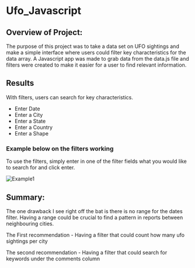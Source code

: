 # Ufo_Javascript



##	Overview of Project:
The purpose of this project was to take a data set on UFO sightings and make a simple interface where users could filter key characteristics for the data array. A Javascript app was made to grab data from the data.js file and filters were created to make it easier for a user to find relevant information.  



##	Results
With filters, users can search for key characteristics.
- Enter Date
- Enter a City
- Enter a State
- Enter a Country
- Enter a Shape

###	Example below on the filters working
To use the filters, simply enter in one of the filter fields what you would like to search for and click enter. 

![Example1](https://user-images.githubusercontent.com/112728628/209394681-06e1fd09-4aa2-4388-a966-890a5f186e82.PNG)



##	Summary: 
The one drawback I see right off the bat is there is no range for the dates filter. Having a range could be crucial to find a pattern in reports between neighbouring cities.   

The First recommendation - Having a filter that could count how many ufo sightings per city 

The second recommendation - Having a filter that could search for keywords under the comments column
